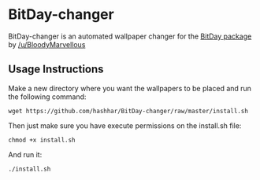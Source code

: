 # BitDay-changer

BitDay-changer is an automated wallpaper changer for the [BitDay package](http://danny.care/bitday/download/) by [/u/BloodyMarvellous](http://www.reddit.com/user/BloodyMarvellous)

## Usage Instructions

Make a new directory where you want the wallpapers to be placed and run the following command:

`wget https://github.com/hashhar/BitDay-changer/raw/master/install.sh`
    
Then just make sure you have execute permissions on the install.sh file:

`chmod +x install.sh`
    
And run it:

`./install.sh`
